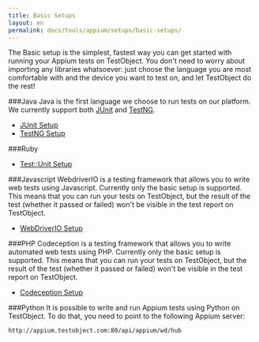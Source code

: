 ```yaml
---
title: Basic Setups
layout: en
permalink: docs/tools/appium/setups/basic-setups/
---
```

The Basic setup is the simplest, fastest way you can get started with running your Appium tests on TestObject. You don't need to worry about importing any libraries whatsoever: just choose the language you are most comfortable with and the device you want to test on, and let TestObject do the rest!

###Java
Java is the first language we choose to run tests on our platform. We currently support both [JUnit](http://junit.org/junit4/) and [TestNG](http://testng.org/doc/index.html).

+ [JUnit Setup](/docs/tools/appium/setups/basic-setup/junit/)
+ [TestNG Setup](/docs/tools/appium/setups/basic-setup/testng/)

###Ruby

+ [Test::Unit Setup](/docs/tools/appium/setups/basic-setup/testunit/)

###Javascript
WebdriverIO is a testing framework that allows you to write web tests using Javascript. Currently only the basic setup is supported. This means that you can run your tests on TestObject, but the result of the test (whether it passed or failed) won't be visible in the test report on TestObject.

+ [WebDriverIO Setup](/docs/tools/appium/setups/basic-setup/webdriverio/)

###PHP
Codeception is a testing framework that allows you to write automated web tests using PHP. Currently only the basic setup is supported. This means that you can run your tests on TestObject, but the result of the test (whether it passed or failed) won't be visible in the test report on TestObject.

+ [Codeception Setup](/docs/tools/appium/setups/basic-setup/codeception/)

###Python
It is possible to write and run Appium tests using Python on TestObject. To do that, you need to point to the following Appium server:

    http://appium.testobject.com:80/api/appium/wd/hub
